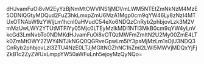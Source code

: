 dHJvamFuOi8vM2EyYzBjNmMtOWVlNS1jMDVmLWM5NTEtZmNkNzM4MzE5ODNlQGtyMDQud2FuZ3hkLmxpZmU6MzA1Mgp0cm9qYW46Ly8zNzI4MTUxOTNAbW9zYWljLm1hcnl0aHVudC54eXo6NDQzCnRyb2phbjovLzk3M2VmMzUwLWY2YTUtMTFlYy05Mjc0LTEyMzlkMDI1NTI3MkB0cm9qYW4yLnVkcGd3LmNvbTo0NDMKdHJvamFuOi8vOTQzMWFmZmItN2U2My00ZmE4LTk0ZmMtOWY2ZWY4NTJkNGQ0QGRveGpwLm5iY3psMjMzLm1sOjU3NDQ3CnRyb2phbjovLzI3ZTU4NzE0LTJjMGItNGZhNC1hZmI2LWI5MWVjMDQxYjFjZkB1c2ZyZWUxLmppYW50aWFuLnh5ejoyMzQyNQo=